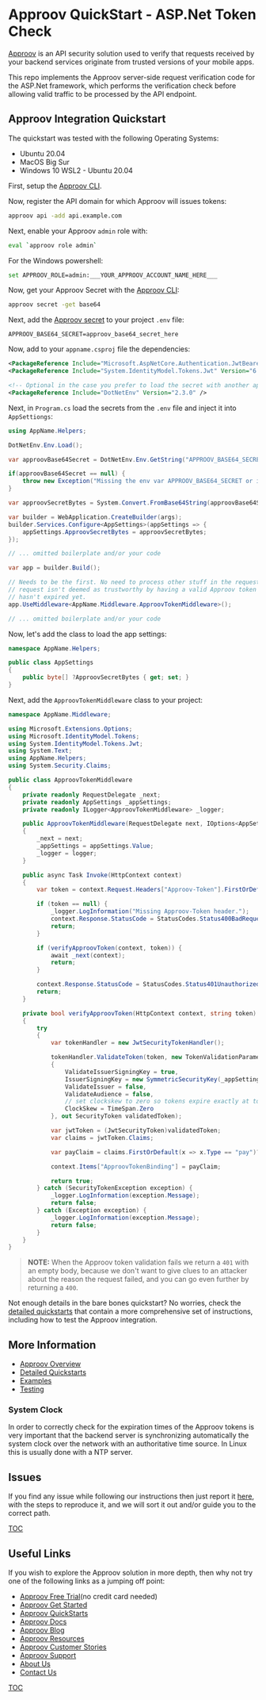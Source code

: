 # Approov QuickStart - ASP.Net Token Check

[Approov](https://approov.io) is an API security solution used to verify that requests received by your backend services originate from trusted versions of your mobile apps.

This repo implements the Approov server-side request verification code for the ASP.Net framework, which performs the verification check before allowing valid traffic to be processed by the API endpoint.


## Approov Integration Quickstart

The quickstart was tested with the following Operating Systems:

* Ubuntu 20.04
* MacOS Big Sur
* Windows 10 WSL2 - Ubuntu 20.04

First, setup the [Approov CLI](https://approov.io/docs/latest/approov-installation/index.html#initializing-the-approov-cli).

Now, register the API domain for which Approov will issues tokens:

```bash
approov api -add api.example.com
```

Next, enable your Approov `admin` role with:

```bash
eval `approov role admin`
````

For the Windows powershell:

```bash
set APPROOV_ROLE=admin:___YOUR_APPROOV_ACCOUNT_NAME_HERE___
```

Now, get your Approov Secret with the [Approov CLI](https://approov.io/docs/latest/approov-installation/index.html#initializing-the-approov-cli):

```bash
approov secret -get base64
```

Next, add the [Approov secret](https://approov.io/docs/latest/approov-usage-documentation/#account-secret-key-export) to your project `.env` file:

```env
APPROOV_BASE64_SECRET=approov_base64_secret_here
```

Now, add to your `appname.csproj` file the dependencies:

```xml
<PackageReference Include="Microsoft.AspNetCore.Authentication.JwtBearer" Version="6.0.0" />
<PackageReference Include="System.IdentityModel.Tokens.Jwt" Version="6.15.0" />

<!-- Optional in the case you prefer to load the secret with another approach -->
<PackageReference Include="DotNetEnv" Version="2.3.0" />
```

Next, in `Program.cs` load the secrets from the `.env` file and inject it into `AppSettiongs`:

```c#
using AppName.Helpers;

DotNetEnv.Env.Load();

var approovBase64Secret = DotNetEnv.Env.GetString("APPROOV_BASE64_SECRET");

if(approovBase64Secret == null) {
    throw new Exception("Missing the env var APPROOV_BASE64_SECRET or its empty.");
}

var approovSecretBytes = System.Convert.FromBase64String(approovBase64Secret);

var builder = WebApplication.CreateBuilder(args);
builder.Services.Configure<AppSettings>(appSettings => {
    appSettings.ApproovSecretBytes = approovSecretBytes;
});

// ... omitted boilerplate and/or your code

var app = builder.Build();

// Needs to be the first. No need to process other stuff in the request if the
// request isn't deemed as trustworthy by having a valid Approov token that
// hasn't expired yet.
app.UseMiddleware<AppName.Middleware.ApproovTokenMiddleware>();

// ... omitted boilerplate and/or your code
```

Now, let's add the class to load the app settings:

```c#
namespace AppName.Helpers;

public class AppSettings
{
    public byte[] ?ApproovSecretBytes { get; set; }
}
```

Next, add the `ApproovTokenMiddleware` class to your project:

```c#
namespace AppName.Middleware;

using Microsoft.Extensions.Options;
using Microsoft.IdentityModel.Tokens;
using System.IdentityModel.Tokens.Jwt;
using System.Text;
using AppName.Helpers;
using System.Security.Claims;

public class ApproovTokenMiddleware
{
    private readonly RequestDelegate _next;
    private readonly AppSettings _appSettings;
    private readonly ILogger<ApproovTokenMiddleware> _logger;

    public ApproovTokenMiddleware(RequestDelegate next, IOptions<AppSettings> appSettings, ILogger<ApproovTokenMiddleware> logger)
    {
        _next = next;
        _appSettings = appSettings.Value;
        _logger = logger;
    }

    public async Task Invoke(HttpContext context)
    {
        var token = context.Request.Headers["Approov-Token"].FirstOrDefault();

        if (token == null) {
            _logger.LogInformation("Missing Approov-Token header.");
            context.Response.StatusCode = StatusCodes.Status400BadRequest;
            return;
        }

        if (verifyApproovToken(context, token)) {
            await _next(context);
            return;
        }

        context.Response.StatusCode = StatusCodes.Status401Unauthorized;
        return;
    }

    private bool verifyApproovToken(HttpContext context, string token)
    {
        try
        {
            var tokenHandler = new JwtSecurityTokenHandler();

            tokenHandler.ValidateToken(token, new TokenValidationParameters
            {
                ValidateIssuerSigningKey = true,
                IssuerSigningKey = new SymmetricSecurityKey(_appSettings.ApproovSecretBytes),
                ValidateIssuer = false,
                ValidateAudience = false,
                // set clockskew to zero so tokens expire exactly at token expiration time (instead of 5 minutes later)
                ClockSkew = TimeSpan.Zero
            }, out SecurityToken validatedToken);

            var jwtToken = (JwtSecurityToken)validatedToken;
            var claims = jwtToken.Claims;

            var payClaim = claims.FirstOrDefault(x => x.Type == "pay")?.Value;

            context.Items["ApproovTokenBinding"] = payClaim;

            return true;
        } catch (SecurityTokenException exception) {
            _logger.LogInformation(exception.Message);
            return false;
        } catch (Exception exception) {
            _logger.LogInformation(exception.Message);
            return false;
        }
    }
}
```

> **NOTE:** When the Approov token validation fails we return a `401` with an empty body, because we don't want to give clues to an attacker about the reason the request failed, and you can go even further by returning a `400`.

Not enough details in the bare bones quickstart? No worries, check the [detailed quickstarts](QUICKSTARTS.md) that contain a more comprehensive set of instructions, including how to test the Approov integration.


## More Information

* [Approov Overview](OVERVIEW.md)
* [Detailed Quickstarts](QUICKSTARTS.md)
* [Examples](EXAMPLES.md)
* [Testing](TESTING.md)

### System Clock

In order to correctly check for the expiration times of the Approov tokens is very important that the backend server is synchronizing automatically the system clock over the network with an authoritative time source. In Linux this is usually done with a NTP server.


## Issues

If you find any issue while following our instructions then just report it [here](https://github.com/approov/quickstart-asp.net-token-check/issues), with the steps to reproduce it, and we will sort it out and/or guide you to the correct path.


[TOC](#toc---table-of-contents)


## Useful Links

If you wish to explore the Approov solution in more depth, then why not try one of the following links as a jumping off point:

* [Approov Free Trial](https://approov.io/signup)(no credit card needed)
* [Approov Get Started](https://approov.io/product/demo)
* [Approov QuickStarts](https://approov.io/docs/latest/approov-integration-examples/)
* [Approov Docs](https://approov.io/docs)
* [Approov Blog](https://approov.io/blog/)
* [Approov Resources](https://approov.io/resource/)
* [Approov Customer Stories](https://approov.io/customer)
* [Approov Support](https://approov.io/contact)
* [About Us](https://approov.io/company)
* [Contact Us](https://approov.io/contact)

[TOC](#toc---table-of-contents)
